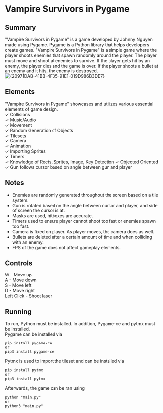 ﻿# Vampire Survivors in Pygame
## Summary
"Vampire Survivors in Pygame" is a game developed by Johnny Nguyen made using Pygame. Pygame is a Python library that helps developers create games. "Vampire Survivors in Pygame" is a simple game where the player shoots enemies that spawn randomly around the player. The player must move and shoot at enemies to survive. If the player gets hit by an enemy, the player dies and the game is over. If the player shoots a bullet at an enemy and it hits, the enemy is destroyed.
![{20971DAB-41BB-4F35-91E1-019D986B3DE7}](https://github.com/user-attachments/assets/06d9a62d-18c3-4f33-855b-31956d933a64)


## Elements
"Vampire Survivors in Pygame" showcases and utilizes various essential elements of game design.  
✓ Collisions  
✓ Music/Audio  
✓ Movement  
✓ Random Generation of Objects  
✓ Tilesets  
✓ Camera  
✓ Animation  
✓ Importing Sprites  
✓ Timers  
✓ Knowledge of Rects, Sprites, Image, Key Detection
✓ Objected Oriented
✓ Gun follows cursor based on angle between gun and player

## Notes
- Enemies are randomly generated throughout the screen based on a tile system.  
- Gun is rotated based on the angle between cursor and player, and side of screen the cursor is at.  
- Masks are used, hitboxes are accurate.  
- Timers used to ensure player cannot shoot too fast or enemies spawn too fast.  
- Camera is fixed on player. As player moves, the camera does as well.  
- Bullets are deleted after a certain amount of time and when colliding with an enemy.  
- FPS of the game does not affect gameplay elements.  

## Controls
W - Move up  
A - Move down  
S - Move left  
D - Move right  
Left Click - Shoot laser  

## Running
To run, Python must be installed. In addition, Pygame-ce and pytmx must be installed.   
Pygame can be installed via   
```
pip install pygame-ce  
or   
pip3 install pygame-ce  
```
Pytmx is used to import the tileset and can be installed via
```
pip install pytmx 
or   
pip3 install pytmx 
```
Afterwards, the game can be ran using 
```
python "main.py"  
or  
python3 "main.py"  
```
